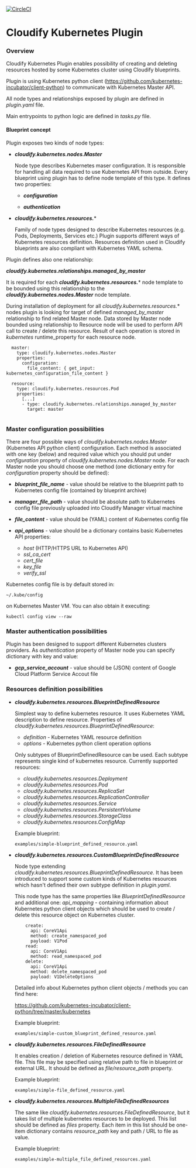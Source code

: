 [![CircleCI](https://circleci.com/gh/cloudify-incubator/cloudify-kubernetes-plugin.svg?style=svg)](https://circleci.com/gh/cloudify-incubator/cloudify-kubernetes-plugin)

# Cloudify Kubernetes Plugin

### Overview

Cloudify Kubernetes Plugin enables possibility of creating and deleting resources
hosted by some Kubernetes cluster using Cloudify blueprints.

Plugin is using Kubernetes python client
(https://github.com/kubernetes-incubator/client-python)
to communicate with Kubernetes Master API.

All node types and relationships exposed by plugin are defined in *plugin.yaml* file.

Main entrypoints to python logic are defined in *tasks.py* file.


#### Blueprint concept

Plugin exposes two kinds of node types:

* ***cloudify.kubernetes.nodes.Master***
    
    Node type describes Kubernetes maser configuration.
    It is responsible for handling all data required to use Kubernetes API from outside.
    Every blueprint using plugin has to define node template of this type.
    It defines two properties:

    - ***configuration***
    
    - ***authentication***
     
* ***cloudify.kubernetes.resources.****

    Family of node types designed to describe Kubernetes resources (e.g. Pods, Deployments, Services etc.)
    Plugin supports different ways of Kubernetes resources definition.
    Resources definition used in Cloudify blueprints are also compliant with Kubernetes YAML schema. 

Plugin defines also one relationship:

***cloudify.kubernetes.relationships.managed_by_master***

It is required for each ***cloudify.kubernetes.resources.**** node template
to be bounded using this relationship to the ***cloudify.kubernetes.nodes.Master*** node template.

During installation of deployment for all *cloudify.kubernetes.resources.** nodes 
plugin is looking for target of defined *managed_by_master* relationship to find related Master node.
Data stored by Master node bounded using relationship to Resource node will be used to perform API call to create / delete this resource.
Result of each operation is stored in *kubernetes* runtime_property for each resource node.

```
  master:
    type: cloudify.kubernetes.nodes.Master
    properties:
      configuration:
        file_content: { get_input: kubernetes_configuration_file_content }

  resource:
    type: cloudify.kubernetes.resources.Pod
    properties:
      [...]
      - type: cloudify.kubernetes.relationships.managed_by_master
        target: master
           
```

### Master configuration possibilities

There are four possible ways of *cloudify.kubernetes.nodes.Master* (Kubernetes API python client) configuration.
Each method is associated with one key (below) and required value which you should put under *configuration* property of *cloudify.kubernetes.nodes.Master* node.
For each Master node you should choose one method (one dictionary entry for *configuration* property should be defined): 

 * ***blueprint_file_name*** - value should be relative to the blueprint path to Kubernetes config file (contained by blueprint archive)
 
 * ***manager_file_path*** - value should be absolute path to Kubernetes config file previously uploaded into Cloudify Manager virtual machine
 
 * ***file_content*** - value should be (YAML) content of Kubernetes config file 
 
 * ***api_options*** - value should be a dictionary contains basic Kubernetes API properties:
    - *host* (HTTP/HTTPS URL to Kubernetes API)
    - *ssl_ca_cert*
    - *cert_file*
    - *key_file*
    - *verify_ssl*

Kubernetes config file is by default stored in:

```~/.kube/config```

on Kubernetes Master VM. You can also obtain it executing:

```kubectl config view --raw```

### Master authentication possibilities

Plugin has been designed to support different Kubernetes clusters providers.
As *authentication* property of Master node you can specify dictionary with key and value: 

 * ***gcp_service_account*** -  value should be (JSON) content of Google Cloud Platform Service Accout file

### Resources definition possibilities

 * ***cloudify.kubernetes.resources.BlueprintDefinedResource***
    
    Simplest way to define kubernetes resource.
    It uses Kubernetes YAML description to define resource.
    Properties of *cloudify.kubernetes.resources.BlueprintDefinedResource*:
        
    - *definition* - Kubernetes YAML resource definition
    - *options* - Kubernetes python client operation options

    Only subtypes of BlueprintDefinedResource can be used.
    Each subtype represents single kind of kubernetes resource.
    Currently supported resources:

    - *cloudify.kubernetes.resources.Deployment*
    - *cloudify.kubernetes.resources.Pod*
    - *cloudify.kubernetes.resources.ReplicaSet*
    - *cloudify.kubernetes.resources.ReplicationController*
    - *cloudify.kubernetes.resources.Service*
    - *cloudify.kubernetes.resources.PersistentVolume*
    - *cloudify.kubernetes.resources.StorageClass*
    - *cloudify.kubernetes.resources.ConfigMap*
    
    Example blueprint:
  
    ```examples/simple-blueprint_defined_resource.yaml```
 
 * ***cloudify.kubernetes.resources.CustomBlueprintDefinedResource***
 
    Node type extending *cloudify.kubernetes.resources.BlueprintDefinedResource*.
    It has been introduced to support some custom kinds of Kubernetes resources
    which hasn't defined their own subtype definition in *plugin.yaml*.
    
    This node type has the same properties like *BlueprintDefinedResource* 
    and additional one: *api_mapping* - containing information about Kubernetes python client objects
    which should be used to create / delete this resource object on Kubernetes cluster.
    
    ```
        create:
          api: CoreV1Api
          method: create_namespaced_pod
          payload: V1Pod
        read:
          api: CoreV1Api
          method: read_namespaced_pod
        delete:
          api: CoreV1Api
          method: delete_namespaced_pod
          payload: V1DeleteOptions
    ```
    Detailed info about Kubernetes python client objects / methods you can find here:
    
    https://github.com/kubernetes-incubator/client-python/tree/master/kubernetes
 
    Example blueprint:
  
    ```examples/simple-custom_blueprint_defined_resource.yaml```
 
 * ***cloudify.kubernetes.resources.FileDefinedResource***
 
    It enables creation / deletion of Kubernetes resource defined in YAML file.
    This file may be specified using relative path to file in blueprint or external URL.
    It should be defined as *file/resource_path* property.

    Example blueprint:
  
    ```examples/simple-file_defined_resource.yaml``` 
 
 * ***cloudify.kubernetes.resources.MultipleFileDefinedResources***

    The same like *cloudify.kubernetes.resources.FileDefinedResource*, but it takes list of multiple kubernetes resources to be deployed.
    This list should be defined as *files* property. Each item in this list should be one-item dictionary contains *resource_path* key and path / URL to file as value.

    Example blueprint:
  
    ```examples/simple-multiple_file_defined_resources.yaml```
